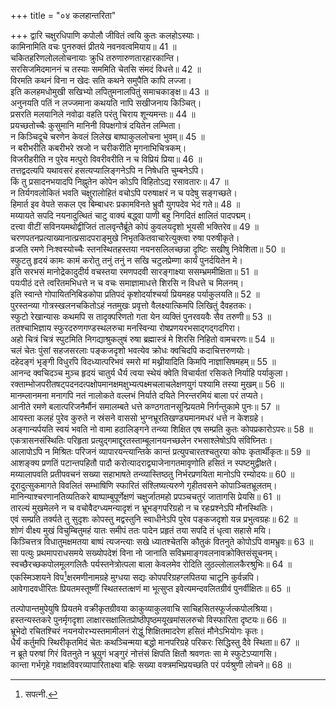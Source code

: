 +++
title = "०४ कलहान्तरिता"

+++
द्वारि चक्षुरधिपाणि कपोलौ जीवितं त्वयि कुतः कलहोऽस्याः।  
कामिनामिति वचः पुनरुक्तं प्रीतये नवनवत्वमियाय॥ 41 ॥  
चकितहरिणलोललोचनायाः क्रुधि तरुणारुणतारहारकान्ति।  
सरसिजमिदमाननं च तस्याः सममिति चेतसि संमदं विधत्ते॥ 42 ॥  
विरमति कथनं विना न खेदः सति कथने समुपैति कापि लज्जा।  
इति कलहमधोमुखी सखिभ्यो लपितुमनालपितुं समाचकाङ्क्ष॥ 43 ॥  
अनुनयति पतिं न लज्जमाना कथयति नापि सखीजनाय किञ्चित्।  
प्रसरति मलयानिले नवोढा वहति परंतु चिराय शून्यमन्तः॥ 44 ॥  
प्रयच्छतोच्चैः कुसुमानि मानिनी विपक्षगोत्रं दयितेन लम्भिता।  
न किञ्चिदूचे चरणेन केवलं लिलेख बाष्पाकुललोचना भुवम्॥ 45 ॥  
न बरीभरीति कबरीभरे स्रजो न चरीकरीति मृगनाभिचित्रकम्।  
विजरीहरीति न पुरेव मत्पुरो विवरीवरीति न च विप्रियं प्रिया॥ 46 ॥  
तत्तद्वदत्यपि यथावसरं हसत्यप्यालिङ्गनेऽपि न निषेधति चुम्बनेऽपि।  
किं तु प्रसादनभयादपि निह्नुतेन कोपेन कोऽपि विहितोऽद्य रसावतारः॥ 47 ॥  
न तिर्यगवलोकितं भवति चक्षुरालोहितं वचोऽपि परुषाक्षरं न च पदेषु सङ्गच्छते।  
हिमार्त इव वेपते सकल एव बिम्बाधरः प्रकामविनते भ्रुवौ युगपदेव भेदं गते॥ 48 ॥  
मय्यायते सपदि नयनादुत्थितं चाटु वाक्यं बद्ध्वा पाणी बहु निगदितं क्षालितं पादपद्मम्।  
दत्त्वा वीटीं सविनयमथोद्वीजितं तालवृन्तैर्ब्रूते कोपं कुवलयदृशो भूयसी भक्तिरेव॥ 49 ॥  
चरणपतनप्रत्याख्यानात्प्रसादपराङ्मुखे निभृतकितवाचारेत्युक्त्वा रुषा परुषीकृते।  
व्रजति रमणे निःश्वस्योच्चैः स्तनस्थितहस्तया नयनसलिलच्छन्ना दृष्टिः सखीषु निवेशिता॥ 50 ॥  
स्फुटतु हृदयं कामः कामं करोतु तनुं तनुं न सखि चटुलप्रेम्णा कार्यं पुनर्दयितेन मे।  
इति सरभसं मानोद्रेकादुदीर्य वचस्तया रमणपदवी सारङ्‌गाक्ष्या ससम्भ्रममीक्षिता॥ 51 ॥  
पयःपीठं दत्ते त्वरितमभिधत्ते न च वचः समाज्ञामाधत्ते शिरसि न विधत्ते च मिलनम्।  
इति स्वान्ते गोपायितनिबिडकोपा प्रतिपदं कृशोदर्याश्चर्या प्रियमहह पर्याकुलयति॥ 52 ॥  
पुरस्तन्व्या गोत्रस्खलनचकितोऽहं नतमुखः प्रवृत्तो वैलक्ष्यात्किमपि लिखितुं दैवहतकः।  
स्फुटो रेखान्यासः कथमपि स तादृक्परिणतो गता येन व्यक्तिं पुनरवयवैः सैव तरुणी॥ 53 ॥  
ततश्चाभिज्ञाय स्फुरदरुणगण्डस्थलरुचा मनस्विन्या रोषप्रणयरभसाद्गद्गदगिरा।  
अहो चित्रं चित्रं स्पुटमिति निगद्याश्रुकलुषं रुषा ब्रह्मास्त्रं मे शिरसि निहितो वामचरणः॥ 54 ॥  
चलं चेतः पुंसां सहजसरलाः पङ्कजदृशो भवत्येव क्रोधः क्वचिदपि कदाचित्तरुणयोः।  
दहेदङ्गं भृङ्गी विधुरपि विदध्यात्परिभवं स्मरो मां मथ्नीयादिति किमपि नाज्ञासिषमहम्॥ 55 ॥  
आनन्द क्वचिदञ्च मुञ्च हृदयं चातुर्य धैर्य त्वया स्थेयं क्वेति विचार्यतां रसिकते निर्याहि पर्याकुला।  
रक्ताम्भोजपरीतषट्पदनदत्पक्षोपमानक्षमक्षुभ्यत्पक्ष्मचलाचलेक्षणयुगं पश्यामि तस्या मुखम्॥ 56 ॥  
मानम्लानमना मनागपि नतं नालोकते वल्लभं निर्याते दयिते निरन्तरमियं बाला परं तप्यते।  
आनीते रमणे बलात्परिजनैर्मौनं समालम्बते धत्ते कण्ठगतानसून्प्रियतमे निर्गन्तुकामे पुनः॥ 57 ॥  
आयस्ता कलहं पुरेव कुरुते न स्रंसने वाससो भुग्नभ्रूरतिखण्ड्यमानमधरं धत्ते न केशग्रहे।  
अङ्गान्यर्पयति स्वयं भवति नो वामा हठालिङ्गने तन्व्या शिक्षित एष सम्प्रति कुतः कोपप्रकारोऽपरः॥ 58 ॥  
एकत्रासनसंस्थितिः परिहृता प्रत्युद्गमाद्दूरतस्ताम्बूलानयनच्छलेन रभसाश्लेषोऽपि संविघ्नितः।  
आलापोऽपि न मिश्रितः परिजनं व्यापारयन्त्यान्तिके कान्तं प्रत्युपचारतश्चतुरया कोपः कृतार्थीकृतः॥ 59 ॥  
आशङ्क्य प्रणतिं पटान्तपहितौ पादौ करोत्यादराद्व्याजेनागतमावृणोति हसितं न स्पष्टमुद्वीक्षते।  
मय्यालापवति प्रतीपवचनं सख्या सहाभाषते तन्व्यास्तिष्ठतु निर्भरप्रणयिता मानोऽपि रम्योदयः॥ 60 ॥  
दूरादुत्सुकमागते विवलितं सम्भाषिणि स्फारितं संश्लिष्यत्यरुणे गृहीतवसने कोपाञ्चितभ्रूलतम्।  
मानिन्याश्चरणानतिव्यतिकरे बाष्पाम्बुपूर्णेक्षणं चक्षुर्जातमहो प्रपञ्चचतुरं जातागसि प्रेयसि॥ 61 ॥  
तारल्यं मुखमेलने न च वचोवैदग्ध्यमन्यादृशं न भ्रूभङ्गपरिग्रहो न च रहःप्रश्नेऽपि मौनस्थितिः।  
एवं सम्प्रति तर्क्यते तु सुदृशः कोपस्तु मद्वस्तुनि स्वाधीनेऽपि पुरेव पङ्कजदृशो यन्न प्रभुत्वग्रहः॥ 62 ॥  
शोणं वीक्ष्य मुखं विचुम्बितुमहं यातः समीपं ततः पादेन प्रहृतं तया सपदि तं धृत्वा सहासे मयि।  
किञ्चित्तत्र विधातुमक्षमतया बाष्पं त्यजन्त्याः सखे ध्यातश्चेतसि कौतुकं वितनुते कोपोऽपि वामभ्रुवः॥ 63 ॥  
सा पत्युः प्रथमापराधसमये सख्योपदेशं विना नो जानाति सविभ्रमाङ्गवलनावक्रोक्तिसंसूचनम्।  
स्वच्छैरच्छकपोलमूलगलितैः पर्यस्तनेत्रोत्पला बाला केवलमेव रोदिति लुठल्लोलालकैरश्रुभिः॥ 64 ॥  
एकस्मिञ्शयने विप[^1]क्षरमणीनामग्रहे मुग्धया सद्यः कोपपरिग्रहग्लपितया चाटूनि कुर्वन्नपि।  
आवेगादवधीरितः प्रियतमस्तूष्णीं स्थितस्तत्क्षणं मा भूत्सुप्त इवेत्यमन्दवलितग्रीवं पुनर्वीक्षितः॥ 65 ॥  
  
[^1]: सपत्नी.

तल्पोपान्तमुपेयुषि प्रियतमे वक्रीकृतग्रीवया काकुव्याकुलवाचि साचिहसितस्फूर्जत्कपोलश्रिया।  
हस्तन्यस्तकरे पुनर्मृगदृशा लाक्षारसक्षालितप्रोष्ठीपृष्ठमयूखमांसलरुचो विस्फारिता दृष्टयः॥ 66 ॥  
भ्रूभेदो रचितश्चिरं नयनयोरभ्यस्तमामीलनं रोद्धुं शिक्षितमादरेण हसितं मौनेऽभियोगः कृतः।  
धैर्यं कर्तुमपि स्थिरीकृतमिदं चेतः कथञ्चिन्मया बद्धो मानपरिग्रहे परिकरः सिद्धिस्तु दैवे स्थिता॥ 67 ॥  
न ब्रूते परुषां गिरं वितनुते न भ्रूयुगं भङ्गुरं नोत्तंसं क्षिपति क्षितौ श्रवणतः सा मे स्फुटेऽप्यागसि।  
कान्ता गर्भगृहे गवाक्षविवरव्यापारिताक्ष्या बहिः सख्या वक्त्रमभिप्रयच्छति परं पर्यश्रुणी लोचने॥ 68 ॥  